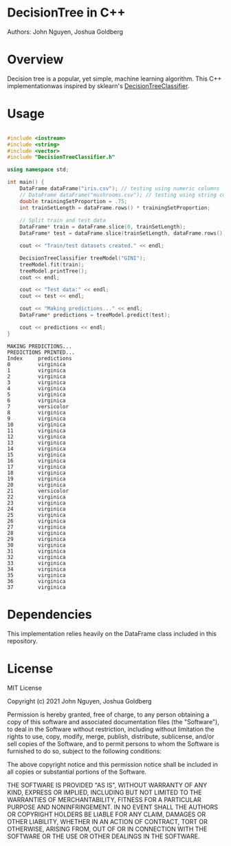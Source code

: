 # DecisionTree in C++
Authors: John Nguyen, Joshua Goldberg

# Overview
Decision tree is a popular, yet simple, machine learning algorithm. This C++ implementationwas inspired by sklearn's [DecisionTreeClassifier](https://scikit-learn.org/stable/modules/generated/sklearn.tree.DecisionTreeClassifier.html).

# Usage
```cpp

#include <iostream>
#include <string>
#include <vector>
#include "DecisionTreeClassifier.h"

using namespace std;

int main() {
    DataFrame dataFrame("iris.csv"); // testing using numeric columns
    // DataFrame dataFrame("mushrooms.csv"); // testing using string columns
    double trainingSetProportion = .75;
    int trainSetLength = dataFrame.rows() * trainingSetProportion;
    
    // Split train and test data
    DataFrame* train = dataFrame.slice(0, trainSetLength);
    DataFrame* test = dataFrame.slice(trainSetLength, dataFrame.rows());

    cout << "Train/test datasets created." << endl;

    DecisionTreeClassifier treeModel("GINI");
    treeModel.fit(train);
    treeModel.printTree();
    cout << endl;

    cout << "Test data:" << endl;
    cout << test << endl;

    cout << "Making predictions..." << endl;
    DataFrame* predictions = treeModel.predict(test);

    cout << predictions << endl;
}
```

```
MAKING PREDICTIONS...
PREDICTIONS PRINTED...
Index     predictions     
0         virginica       
1         virginica       
2         virginica       
3         virginica       
4         virginica       
5         virginica       
6         virginica       
7         versicolor      
8         virginica       
9         virginica       
10        virginica       
11        virginica       
12        virginica       
13        virginica       
14        virginica       
15        virginica       
16        virginica       
17        virginica       
18        virginica       
19        virginica       
20        virginica       
21        versicolor      
22        virginica       
23        virginica       
24        virginica       
25        virginica       
26        virginica       
27        virginica       
28        virginica       
29        virginica       
30        virginica       
31        virginica       
32        virginica       
33        virginica       
34        virginica       
35        virginica       
36        virginica       
37        virginica
```

# Dependencies
This implementation relies heavily on the DataFrame class included in this repository.

# License
MIT License

Copyright (c) 2021 John Nguyen, Joshua Goldberg

Permission is hereby granted, free of charge, to any person obtaining a copy
of this software and associated documentation files (the "Software"), to deal
in the Software without restriction, including without limitation the rights
to use, copy, modify, merge, publish, distribute, sublicense, and/or sell
copies of the Software, and to permit persons to whom the Software is
furnished to do so, subject to the following conditions:

The above copyright notice and this permission notice shall be included in all
copies or substantial portions of the Software.

THE SOFTWARE IS PROVIDED "AS IS", WITHOUT WARRANTY OF ANY KIND, EXPRESS OR
IMPLIED, INCLUDING BUT NOT LIMITED TO THE WARRANTIES OF MERCHANTABILITY,
FITNESS FOR A PARTICULAR PURPOSE AND NONINFRINGEMENT. IN NO EVENT SHALL THE
AUTHORS OR COPYRIGHT HOLDERS BE LIABLE FOR ANY CLAIM, DAMAGES OR OTHER
LIABILITY, WHETHER IN AN ACTION OF CONTRACT, TORT OR OTHERWISE, ARISING FROM,
OUT OF OR IN CONNECTION WITH THE SOFTWARE OR THE USE OR OTHER DEALINGS IN THE
SOFTWARE.
